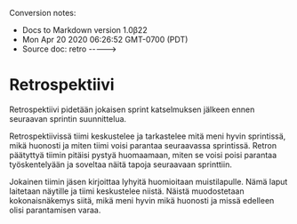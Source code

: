 Conversion notes:

* Docs to Markdown version 1.0β22
* Mon Apr 20 2020 06:26:52 GMT-0700 (PDT)
* Source doc: retro
----->



# Retrospektiivi

Retrospektiivi pidetään jokaisen sprint katselmuksen jälkeen ennen seuraavan sprintin suunnittelua.

Retrospektiivissä tiimi keskustelee ja tarkastelee mitä meni hyvin sprintissä, mikä huonosti ja miten tiimi voisi parantaa seuraavassa sprintissä. Retron päätyttyä tiimin pitäisi pystyä huomaamaan, miten se voisi poisi parantaa työskentelyään ja soveltaa näitä tapoja seuraavaan sprinttiin.

Jokainen tiimin jäsen kirjoittaa lyhyitä huomioitaan muistilapulle. Nämä laput laitetaan näytille ja tiimi keskustelee niistä. Näistä muodostetaan kokonaisnäkemys siitä, mikä meni hyvin mikä huonosti ja missä edelleen olisi parantamisen varaa.


<!-- Docs to Markdown version 1.0β22 -->

